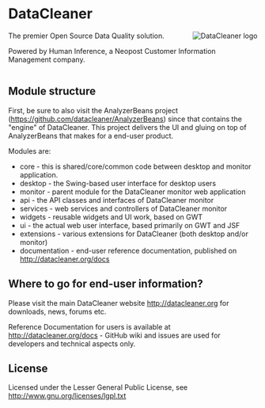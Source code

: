 DataCleaner
===========

<div style="float: right;">
<img src="http://datacleaner.org/resources/dc-logo-200.png" alt="DataCleaner logo" />
</div>

The premier Open Source Data Quality solution.

Powered by Human Inference, a Neopost Customer Information Management company.

<div style="clear:both;"></div>

## Module structure

First, be sure to also visit the AnalyzerBeans project (https://github.com/datacleaner/AnalyzerBeans) since that contains the "engine" of DataCleaner. This project delivers the UI and gluing on top of AnalyzerBeans that makes for a end-user product.

Modules are:

 * core - this is shared/core/common code between desktop and monitor application.
 * desktop - the Swing-based user interface for desktop users
 * monitor - parent module for the DataCleaner monitor web application
  * api - the API classes and interfaces of DataCleaner monitor
  * services - web services and controllers of DataCleaner monitor
  * widgets - reusable widgets and UI work, based on GWT
  * ui - the actual web user interface, based primarily on GWT and JSF
 * extensions - various extensions for DataCleaner (both desktop and/or monitor)
 * documentation - end-user reference documentation, published on http://datacleaner.org/docs

## Where to go for end-user information?

Please visit the main DataCleaner website http://datacleaner.org for downloads, news, forums etc.

Reference Documentation for users is available at http://datacleaner.org/docs - GitHub wiki and issues are used for developers and technical aspects only.

## License

Licensed under the Lesser General Public License, see http://www.gnu.org/licenses/lgpl.txt
